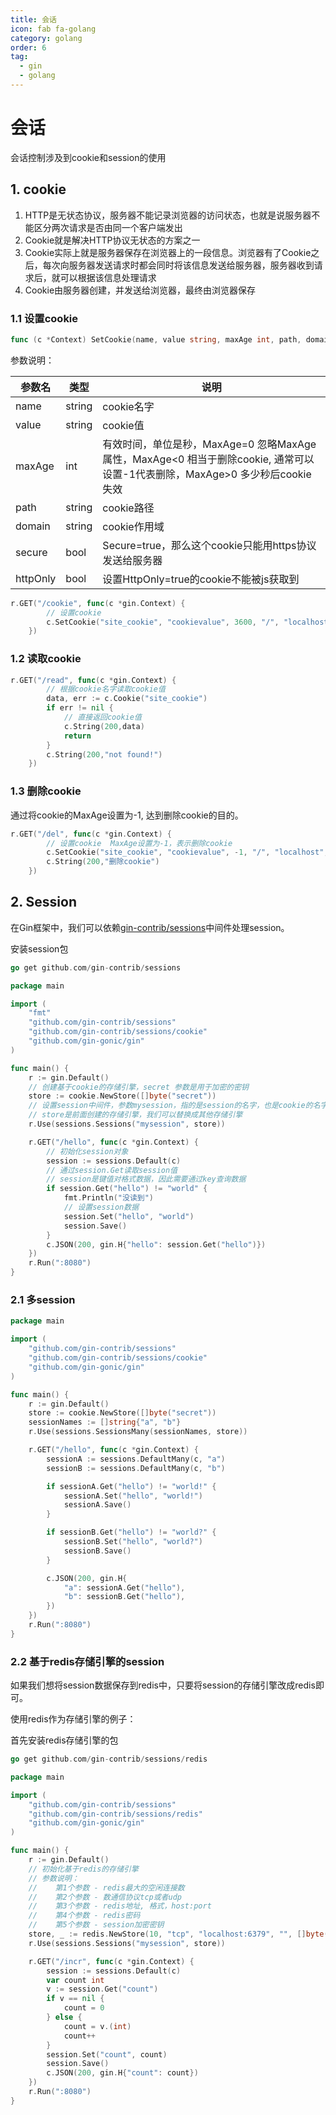 ```yaml
---
title: 会话
icon: fab fa-golang
category: golang
order: 6
tag:
  - gin
  - golang
---
```

# 会话

会话控制涉及到cookie和session的使用

## 1. cookie

1. HTTP是无状态协议，服务器不能记录浏览器的访问状态，也就是说服务器不能区分两次请求是否由同一个客户端发出
2. Cookie就是解决HTTP协议无状态的方案之一
3. Cookie实际上就是服务器保存在浏览器上的一段信息。浏览器有了Cookie之后，每次向服务器发送请求时都会同时将该信息发送给服务器，服务器收到请求后，就可以根据该信息处理请求
4. Cookie由服务器创建，并发送给浏览器，最终由浏览器保存

### 1.1 设置cookie

~~~go
func (c *Context) SetCookie(name, value string, maxAge int, path, domain string, secure, httpOnly bool)
~~~

参数说明：

| 参数名   | 类型   | 说明                                                         |
| -------- | ------ | ------------------------------------------------------------ |
| name     | string | cookie名字                                                   |
| value    | string | cookie值                                                     |
| maxAge   | int    | 有效时间，单位是秒，MaxAge=0 忽略MaxAge属性，MaxAge<0 相当于删除cookie, 通常可以设置-1代表删除，MaxAge>0 多少秒后cookie失效 |
| path     | string | cookie路径                                                   |
| domain   | string | cookie作用域                                                 |
| secure   | bool   | Secure=true，那么这个cookie只能用https协议发送给服务器       |
| httpOnly | bool   | 设置HttpOnly=true的cookie不能被js获取到                      |

~~~go
r.GET("/cookie", func(c *gin.Context) {
		// 设置cookie
		c.SetCookie("site_cookie", "cookievalue", 3600, "/", "localhost", false, true)
	})
~~~

### 1.2 读取cookie

~~~go
r.GET("/read", func(c *gin.Context) {
		// 根据cookie名字读取cookie值
		data, err := c.Cookie("site_cookie")
		if err != nil {
			// 直接返回cookie值
			c.String(200,data)
			return
		}
		c.String(200,"not found!")
	})
~~~

### 1.3 删除cookie

通过将cookie的MaxAge设置为-1, 达到删除cookie的目的。

~~~go
r.GET("/del", func(c *gin.Context) {
		// 设置cookie  MaxAge设置为-1，表示删除cookie
		c.SetCookie("site_cookie", "cookievalue", -1, "/", "localhost", false, true)
		c.String(200,"删除cookie")
	})
~~~

## 2. Session

在Gin框架中，我们可以依赖[gin-contrib/sessions](https://github.com/gin-contrib/sessions)中间件处理session。

安装session包

~~~go
go get github.com/gin-contrib/sessions
~~~

~~~go
package main

import (
	"fmt"
	"github.com/gin-contrib/sessions"
	"github.com/gin-contrib/sessions/cookie"
	"github.com/gin-gonic/gin"
)

func main() {
	r := gin.Default()
	// 创建基于cookie的存储引擎，secret 参数是用于加密的密钥
	store := cookie.NewStore([]byte("secret"))
	// 设置session中间件，参数mysession，指的是session的名字，也是cookie的名字
	// store是前面创建的存储引擎，我们可以替换成其他存储引擎
	r.Use(sessions.Sessions("mysession", store))

	r.GET("/hello", func(c *gin.Context) {
		// 初始化session对象
		session := sessions.Default(c)
		// 通过session.Get读取session值
		// session是键值对格式数据，因此需要通过key查询数据
		if session.Get("hello") != "world" {
			fmt.Println("没读到")
			// 设置session数据
			session.Set("hello", "world")
			session.Save()
		}
		c.JSON(200, gin.H{"hello": session.Get("hello")})
	})
	r.Run(":8080")
}

~~~

### 2.1 多session

~~~go
package main

import (
	"github.com/gin-contrib/sessions"
	"github.com/gin-contrib/sessions/cookie"
	"github.com/gin-gonic/gin"
)

func main() {
	r := gin.Default()
	store := cookie.NewStore([]byte("secret"))
	sessionNames := []string{"a", "b"}
	r.Use(sessions.SessionsMany(sessionNames, store))

	r.GET("/hello", func(c *gin.Context) {
		sessionA := sessions.DefaultMany(c, "a")
		sessionB := sessions.DefaultMany(c, "b")

		if sessionA.Get("hello") != "world!" {
			sessionA.Set("hello", "world!")
			sessionA.Save()
		}

		if sessionB.Get("hello") != "world?" {
			sessionB.Set("hello", "world?")
			sessionB.Save()
		}

		c.JSON(200, gin.H{
			"a": sessionA.Get("hello"),
			"b": sessionB.Get("hello"),
		})
	})
	r.Run(":8080")
}

~~~

### 2.2 基于redis存储引擎的session

如果我们想将session数据保存到redis中，只要将session的存储引擎改成redis即可。

使用redis作为存储引擎的例子：

首先安装redis存储引擎的包

~~~go
go get github.com/gin-contrib/sessions/redis
~~~

~~~go
package main

import (
	"github.com/gin-contrib/sessions"
	"github.com/gin-contrib/sessions/redis"
	"github.com/gin-gonic/gin"
)

func main() {
	r := gin.Default()
	// 初始化基于redis的存储引擎
	// 参数说明：
	//    第1个参数 - redis最大的空闲连接数
	//    第2个参数 - 数通信协议tcp或者udp
	//    第3个参数 - redis地址, 格式，host:port
	//    第4个参数 - redis密码
	//    第5个参数 - session加密密钥
	store, _ := redis.NewStore(10, "tcp", "localhost:6379", "", []byte("secret"))
	r.Use(sessions.Sessions("mysession", store))

	r.GET("/incr", func(c *gin.Context) {
		session := sessions.Default(c)
		var count int
		v := session.Get("count")
		if v == nil {
			count = 0
		} else {
			count = v.(int)
			count++
		}
		session.Set("count", count)
		session.Save()
		c.JSON(200, gin.H{"count": count})
	})
	r.Run(":8080")
}
~~~


